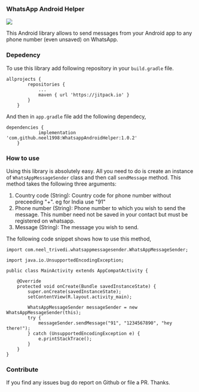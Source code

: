 ### WhatsApp Android Helper

[![](https://jitpack.io/v/neel1998/WhatsappAndroidHelper.svg)](https://jitpack.io/#neel1998/WhatsappAndroidHelper)

This Android library allows to send messages from your Android app to any phone number (even unsaved) on WhatsApp.

### Depedency

To use this library add following repository in your `build.gradle` file.

```
allprojects {
		repositories {
			...
			maven { url 'https://jitpack.io' }
		}
	}
```
And then in `app.gradle` file add the following dependecy,

```
dependencies {
	        implementation 'com.github.neel1998:WhatsappAndroidHelper:1.0.2'
	}
```

### How to use

Using this library is absolutely easy. All you need to do is create an instance of `WhatsAppMessageSender` class and then call `sendMessage` method. This method takes the following three arguments:

1. Country code (String): Country code for phone number without preceeding "+". eg for India use "91"
2. Phone number (String): Phone number to which you wish to send the message. This number need not be saved in your contact but must be registered on whatsapp.
3. Message (String): The message you wish to send.

The following code snippet shows how to use this method,

```
import com.neel_trivedi.whatsappmessagesender.WhatsAppMessageSender;

import java.io.UnsupportedEncodingException;

public class MainActivity extends AppCompatActivity {

    @Override
    protected void onCreate(Bundle savedInstanceState) {
        super.onCreate(savedInstanceState);
        setContentView(R.layout.activity_main);

        WhatsAppMessageSender messageSender = new WhatsAppMessageSender(this);
        try {
            messageSender.sendMessage("91", "1234567890", "hey there!");
        } catch (UnsupportedEncodingException e) {
            e.printStackTrace();
        }
    }
}

```

### Contribute

If you find any issues bug do report on Github or file a PR. Thanks.
